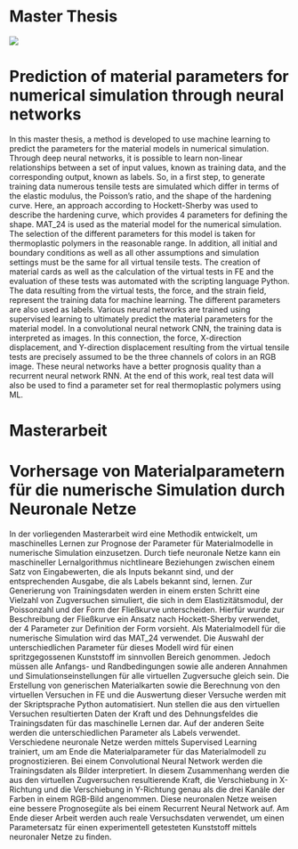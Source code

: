 # Master Thesis
![](http://i.imgur.com/NdTFZRL.png) 
# Prediction of material parameters for numerical simulation through neural networks
In this master thesis, a method is developed to use machine learning to predict the
parameters for the material models in numerical simulation. Through deep neural
networks, it is possible to learn non-linear relationships between a set of input
values, known as training data, and the corresponding output, known as labels.
So, in a first step, to generate training data numerous tensile tests are simulated
which differ in terms of the elastic modulus, the Poisson’s ratio, and the shape of
the hardening curve. Here, an approach according to Hockett-Sherby was used to
describe the hardening curve, which provides 4 parameters for defining the shape.
MAT_24 is used as the material model for the numerical simulation. The selection
of the different parameters for this model is taken for thermoplastic polymers in
the reasonable range. In addition, all initial and boundary conditions as well as all
other assumptions and simulation settings must be the same for all virtual tensile
tests. The creation of material cards as well as the calculation of the virtual tests
in FE and the evaluation of these tests was automated with the scripting language
Python. The data resulting from the virtual tests, the force, and the strain field,
represent the training data for machine learning. The different parameters are also
used as labels. Various neural networks are trained using supervised learning to
ultimately predict the material parameters for the material model. In a convolutional
neural network CNN, the training data is interpreted as images. In this
connection, the force, X-direction displacement, and Y-direction displacement resulting
from the virtual tensile tests are precisely assumed to be the three channels
of colors in an RGB image. These neural networks have a better prognosis quality
than a recurrent neural network RNN. At the end of this work, real test data will
also be used to find a parameter set for real thermoplastic polymers using ML.

# Masterarbeit
# Vorhersage von Materialparametern für die numerische Simulation durch Neuronale Netze
In der vorliegenden Masterarbeit wird eine Methodik entwickelt, um maschinelles
Lernen zur Prognose der Parameter für Materialmodelle in numerische Simulation
einzusetzen. Durch tiefe neuronale Netze kann ein maschineller Lernalgorithmus
nichtlineare Beziehungen zwischen einem Satz von Eingabewerten, die als Inputs
bekannt sind, und der entsprechenden Ausgabe, die als Labels bekannt sind, lernen.
Zur Generierung von Trainingsdaten werden in einem ersten Schritt eine Vielzahl
von Zugversuchen simuliert, die sich in dem Elastizitätsmodul, der Poissonzahl
und der Form der Fließkurve unterscheiden. Hierfür wurde zur Beschreibung der
Fließkurve ein Ansatz nach Hockett-Sherby verwendet, der 4 Parameter zur Definition
der Form vorsieht. Als Materialmodell für die numerische Simulation wird das
MAT_24 verwendet. Die Auswahl der unterschiedlichen Parameter für dieses Modell
wird für einen spritzgegossenen Kunststoff im sinnvollen Bereich genommen.
Jedoch müssen alle Anfangs- und Randbedingungen sowie alle anderen Annahmen
und Simulationseinstellungen für alle virtuellen Zugversuche gleich sein. Die Erstellung
von generischen Materialkarten sowie die Berechnung von den virtuellen
Versuchen in FE und die Auswertung dieser Versuche werden mit der Skriptsprache
Python automatisiert. Nun stellen die aus den virtuellen Versuchen resultierten
Daten der Kraft und des Dehnungsfeldes die Trainingsdaten für das maschinelle
Lernen dar. Auf der anderen Seite werden die unterschiedlichen Parameter als
Labels verwendet. Verschiedene neuronale Netze werden mittels Supervised Learning
trainiert, um am Ende die Materialparameter für das Materialmodell zu prognostizieren.
Bei einem Convolutional Neural Network werden die Trainingsdaten
als Bilder interpretiert. In diesem Zusammenhang werden die aus den virtuellen
Zugversuchen resultierende Kraft, die Verschiebung in X-Richtung und die Verschiebung
in Y-Richtung genau als die drei Kanäle der Farben in einem RGB-Bild
angenommen. Diese neuronalen Netze weisen eine bessere Prognosegüte als bei
einem Recurrent Neural Network auf. Am Ende dieser Arbeit werden auch reale
Versuchsdaten verwendet, um einen Parametersatz für einen experimentell getesteten
Kunststoff mittels neuronaler Netze zu finden.
